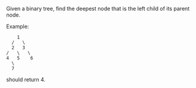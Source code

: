 Given a binary tree, find the deepest node
that is the left child of its parent node.

Example:
```
    1
  /   \
  2   3
/   \   \
4   5    6
  \
  7
```
should return 4.


